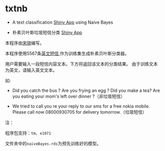 # txtnb

+ A text classification [Shiny App](https://shiny.rstudio.com/)  using Naive Bayes

+ 朴素贝叶斯垃圾短信分类 [Shiny App](https://shiny.rstudio.com/) 

本程序由[宋骁](https://xsong.ltd/)编写。  

本程序使用5567条[英文短信 ](https://www.kaggle.com/team-ai/spam-text-message-classification)作为训练集生成朴素贝叶斯分类器。  

用户需要输入一段短信内容文本。下方将返回该文本的分类结果。
由于训练文本为英文，请输入英文文本。  

如:

+ Did you catch the bus ? Are you frying an egg ? Did you make a tea? Are you eating your mom's left over dinner ?（非垃圾短信）

+ We tried to call you re your reply to our sms for a free nokia mobile. Please call now 08000930705 for delivery tomorrow.（垃圾短信）

注：

程序包支持：`tm`、`e1071`

文件夹中的`naiveBayes.rds`为预先训练好的模型。


